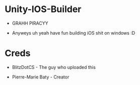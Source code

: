 # Unity-IOS-Builder

* GRAHH PIRACYY

* Anyweys uh yeah have fun building iOS shit on windows :D

# Creds

* BlitzDotCS - The guy who uploaded this

* Pierre-Marie Baty - Creator
